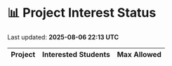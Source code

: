# 📊 Project Interest Status

Last updated: **2025-08-06 22:13 UTC**

| Project | Interested Students | Max Allowed |
|---------|---------------------|-------------|
